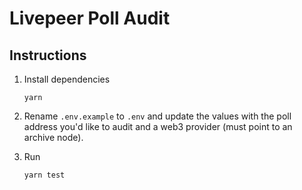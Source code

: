# Livepeer Poll Audit

## Instructions

1. Install dependencies

    `yarn`

2. Rename `.env.example` to `.env` and update the values with the poll address you'd like to audit and a web3 provider (must point to an archive node).
4. Run

    `yarn test`

